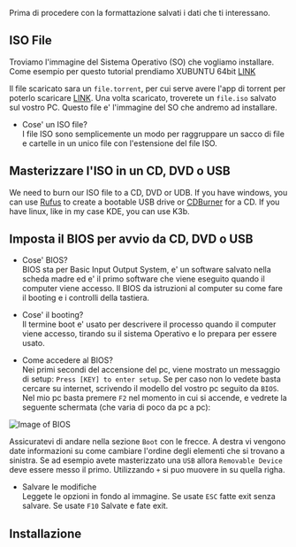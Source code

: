 Prima di procedere con la formattazione salvati i dati che ti interessano.

## ISO File

Troviamo l'immagine del Sistema Operativo (SO)
che vogliamo installare. Come esempio per questo tutorial
prendiamo XUBUNTU 64bit [LINK](https://xubuntu.org/download)

Il file scaricato sara un `file.torrent`, per cui serve avere
l'app di torrent per poterlo scaricare [LINK](http://www.utorrent.com). Una volta scaricato,
troverete un `file.iso` salvato sul vostro PC.
Questo file e' l'immagine del SO che andremo ad installare.

* Cose' un ISO file? <br/>
I file ISO sono semplicemente un modo per raggruppare un sacco di
 file e cartelle in un unico file con l'estensione del file ISO.

## Masterizzare l'ISO in un CD, DVD o USB

We need to burn our ISO file to a CD, DVD or UDB.
If you have windows, you can use
 [Rufus](https://rufus.akeo.ie/?locale) to create a bootable USB
 drive or [CDBurner](https://rufus.akeo.ie/?locale) for a CD.
If you have linux, like in my case KDE, you can use K3b.

## Imposta il BIOS per avvio da CD, DVD o USB
* Cose' BIOS? <br/>
BIOS sta per Basic Input Output System, e' un software salvato
nella scheda madre ed e' il primo software che viene eseguito
quando il computer viene accesso. Il BIOS da istruzioni al
 computer su come fare il booting e i controlli della tastiera.

* Cose' il booting? <br/>
Il termine boot e' usato per descrivere il processo quando il
computer viene accesso, tirando su il sistema Operativo e lo
prepara per essere usato.

* Come accedere al BIOS? <br/>
Nei primi secondi del accensione del pc, viene mostrato un messaggio
di setup: `Press [KEY] to enter setup`. Se per caso non lo vedete
basta cercare su internet, scrivendo il modello del vostro pc
seguito da `BIOS`. Nel mio pc basta premere `F2` nel momento
in cui si accende, e vedrete la seguente schermata (che varia di
  poco da pc a pc):

![Image of BIOS](https://fthmb.tqn.com/CDK7JLalzFPevT2HZqA5KW48D2o=/768x0/filters:no_upscale():max_bytes(150000):strip_icc()/boot-options-cd-first-599596b1845b340010bd4a99.png)

Assicuratevi di andare nella sezione `Boot` con le frecce.
A destra vi vengono date informazioni su come cambiare l'ordine
degli elementi che si trovano a sinistra.
Se ad esempio avete masterizzato una `USB` allora `Removable Device`
deve essere messo il primo. Utilizzando `+` si puo muovere in su
quella righa.

* Salvare le modifiche <br/>
Leggete le opzioni in fondo al immagine. Se usate `ESC` fatte exit
senza salvare. Se usate `F10` Salvate e fate exit.

## Installazione
